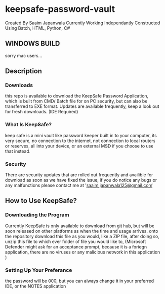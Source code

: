 # keepsafe-password-vault
Created By Saaim Japanwala
Currently Working Independantly
Constructed Using Batch, HTML, Python, C#

## WINDOWS BUILD
sorry mac users...

## Description

### Downloads

this repo is available to download the KeepSafe Password Application, which is built from CMD/ Batch file for on PC security, but can also be transferred to EXE format. Updates are available frequently, keep a look out for fresh downloads. (IDE Required)  

### What Is KeepSafe?
keep safe is a mini vault like password keeper built in to your computer, its very secure, no connection to the internet, not connection to local routers or reserves, all into your device, or an external MSD if you choose to use that instead.

### Security

There are security updates that are rolled out frequently and availible for download as soon as we have fixed the issue, if you do notice any bugs or any malfunctions please contact me at 'saaim.japanwala125@gmail.com'

## How to Use KeepSafe?

### Downloading the Program

Currently KeepSafe is only available to download from git hub, but will be soon released on other platforms as when the time and usage arrives. onto the repository download this file as you would, like a ZIP file, after doing so, unzip this file to which ever folder of file you would like to, (Microsoft Defender might ask for an acceptance prompt, because it is a foriegn application, there are no viruses or any malicious network in this application ) 

### Setting Up Your Preferance 

the password will be 000, but you can always change it in your preferred IDE, or the NOTES application
